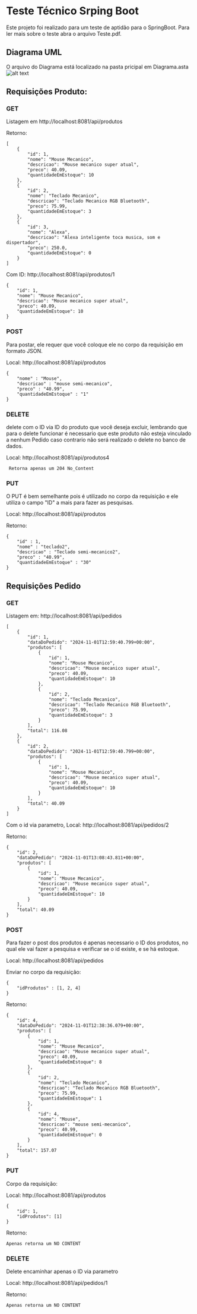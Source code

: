 # Teste Técnico Srping Boot
Este projeto foi realizado para um teste de aptidão para o SpringBoot. Para ler mais sobre o teste abra o arquivo Teste.pdf.

## Diagrama UML
O arquivo do Diagrama está localizado na pasta pricipal em Diagrama.asta
![alt text](assetsReadme/image.png)

## Requisições Produto:

### GET

Listagem em http://localhost:8081/api/produtos



Retorno:
```
[
    {
        "id": 1,
        "nome": "Mouse Mecanico",
        "descricao": "Mouse mecanico super atual",
        "preco": 40.09,
        "quantidadeEmEstoque": 10
    },
    {
        "id": 2,
        "nome": "Teclado Mecanico",
        "descricao": "Teclado Mecanico RGB Bluetooth",
        "preco": 75.99,
        "quantidadeEmEstoque": 3
    },
    {
        "id": 3,
        "nome": "Alexa",
        "descricao": "Alexa inteligente toca musica, som e dispertador",
        "preco": 250.0,
        "quantidadeEmEstoque": 0
    }
]
```

Com ID: http://localhost:8081/api/produtos/1

```
{
    "id": 1,
    "nome": "Mouse Mecanico",
    "descricao": "Mouse mecanico super atual",
    "preco": 40.09,
    "quantidadeEmEstoque": 10
}
```

### POST
Para postar, ele requer que você coloque ele no corpo da requisição em formato JSON.



Local: http://localhost:8081/api/produtos
```
{
    "nome" : "Mouse",
    "descricao" : "mouse semi-mecanico",
    "preco" : "40.99",
    "quantidadeEmEstoque" : "1"
}
```

### DELETE
delete com o ID via ID do produto que você deseja excluir, lembrando que para o delete funcionar é necessario que este produto não esteja vinculado a nenhum Pedido caso contrario não será realizado o delete no banco de dados.



Local: http://localhost:8081/api/produtos4

```
 Retorna apenas um 204 No_Content
```

### PUT
O PUT é bem semelhante pois é utilizado no corpo da requisição e ele utiliza o campo "ID" a mais para fazer as pesquisas.



Local:  http://localhost:8081/api/produtos



Retorno:
```
{
    "id" : 1,
    "nome" : "teclado2",
    "descricao" : "Teclado semi-mecanico2",
    "preco" : "40.99",
    "quantidadeEmEstoque" : "30"
}
```

## Requisições Pedido

### GET

Listagem em: http://localhost:8081/api/pedidos

```
[
    {
        "id": 1,
        "dataDoPedido": "2024-11-01T12:59:40.799+00:00",
        "produtos": [
            {
                "id": 1,
                "nome": "Mouse Mecanico",
                "descricao": "Mouse mecanico super atual",
                "preco": 40.09,
                "quantidadeEmEstoque": 10
            },
            {
                "id": 2,
                "nome": "Teclado Mecanico",
                "descricao": "Teclado Mecanico RGB Bluetooth",
                "preco": 75.99,
                "quantidadeEmEstoque": 3
            }
        ],
        "total": 116.08
    },
    {
        "id": 2,
        "dataDoPedido": "2024-11-01T12:59:40.799+00:00",
        "produtos": [
            {
                "id": 1,
                "nome": "Mouse Mecanico",
                "descricao": "Mouse mecanico super atual",
                "preco": 40.09,
                "quantidadeEmEstoque": 10
            }
        ],
        "total": 40.09
    }
]
```

Com o id via parametro,
Local: http://localhost:8081/api/pedidos/2



Retorno:
```
{
    "id": 2,
    "dataDoPedido": "2024-11-01T13:08:43.811+00:00",
    "produtos": [
        {
            "id": 1,
            "nome": "Mouse Mecanico",
            "descricao": "Mouse mecanico super atual",
            "preco": 40.09,
            "quantidadeEmEstoque": 10
        }
    ],
    "total": 40.09
}
```

### POST 

Para fazer o post dos produtos é apenas necessario o ID dos produtos, no qual ele vai fazer a pesquisa e verificar se o id existe, e se há estoque.



Local: http://localhost:8081/api/pedidos

Enviar no corpo da requisição:

```
{
    "idProdutos" : [1, 2, 4]
}
```
Retorno: 
```
{
    "id": 4,
    "dataDoPedido": "2024-11-01T12:38:36.079+00:00",
    "produtos": [
        {
            "id": 1,
            "nome": "Mouse Mecanico",
            "descricao": "Mouse mecanico super atual",
            "preco": 40.09,
            "quantidadeEmEstoque": 8
        },
        {
            "id": 2,
            "nome": "Teclado Mecanico",
            "descricao": "Teclado Mecanico RGB Bluetooth",
            "preco": 75.99,
            "quantidadeEmEstoque": 1
        },
        {
            "id": 4,
            "nome": "Mouse",
            "descricao": "mouse semi-mecanico",
            "preco": 40.99,
            "quantidadeEmEstoque": 0
        }
    ],
    "total": 157.07
}
```

### PUT

Corpo da requisição: 



Local: http://localhost:8081/api/produtos



```
{
    "id": 1,
    "idProdutos": [1]
}
```

Retorno: 
```
Apenas retorna um NO CONTENT
```

### DELETE

Delete encaminhar apenas o ID via parametro



Local: http://localhost:8081/api/pedidos/1

Retorno:

```
Apenas retorna um NO CONTENT
```